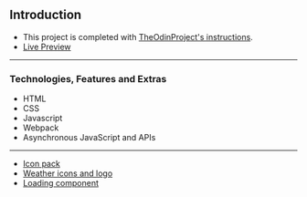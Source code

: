 ## Introduction
- This project is completed with [TheOdinProject's instructions](https://www.theodinproject.com/paths/full-stack-javascript/courses/javascript/lessons/weather-app). 
- [Live Preview](https://talipakcelik.github.io/weather-app/)

---
### Technologies, Features and Extras
- HTML
- CSS
- Javascript
- Webpack
- Asynchronous JavaScript and APIs

---
- [Icon pack](https://ionic.io/ionicons)
- [Weather icons and logo](https://openweathermap.org/weather-conditions)
- [Loading component](https://codepen.io/wang0nya/pen/bzwQPr)
